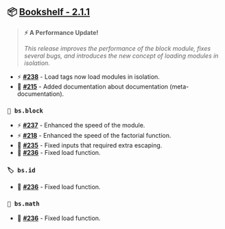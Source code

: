 ## 📦 [Bookshelf - 2.1.1](https://github.com/mcbookshelf/bookshelf/releases/tag/v2.1.1)

> **⚡ A Performance Update!**
>
> *This release improves the performance of the block module, fixes several bugs, and introduces the new concept of loading modules in isolation.*


- ⚡ **[#238](https://github.com/mcbookshelf/bookshelf/pull/238)** - Load tags now load modules in isolation.
- 📝 **[#215](https://github.com/mcbookshelf/bookshelf/issues/215)** - Added documentation about documentation (meta-documentation).


### `🧱 bs.block`

- ⚡ **[#237](https://github.com/mcbookshelf/bookshelf/pull/237)** - Enhanced the speed of the module.
- ⚡ **[#218](https://github.com/mcbookshelf/bookshelf/pull/218)** - Enhanced the speed of the factorial function.
- 🐛 **[#235](https://github.com/mcbookshelf/bookshelf/issues/235)** - Fixed inputs that required extra escaping.
- 🐛 **[#236](https://github.com/mcbookshelf/bookshelf/issues/236)** - Fixed load function.


### `🏷️ bs.id`

- 🐛 **[#236](https://github.com/mcbookshelf/bookshelf/issues/236)** - Fixed load function.


### `🧮 bs.math`

- 🐛 **[#236](https://github.com/mcbookshelf/bookshelf/issues/236)** - Fixed load function.
